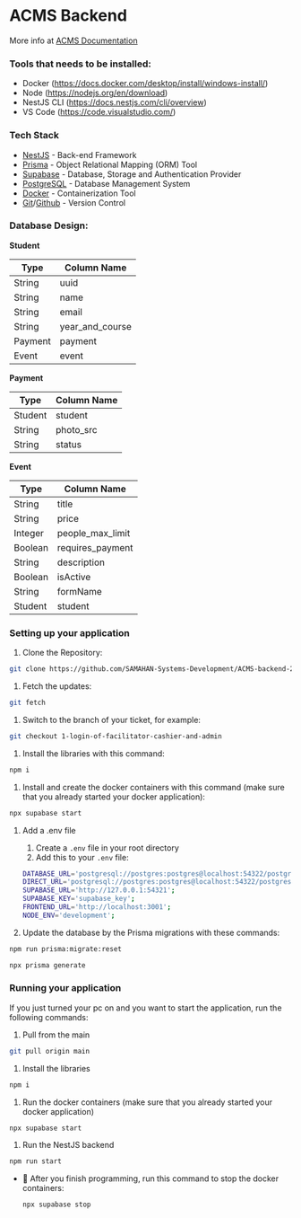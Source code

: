 # **ACMS Backend**

More info at [ACMS Documentation](https://www.notion.so/samahan-sysdev/Automated-Crowd-Monitoring-System-ACMS-2023-Documentation-f4a08ad5ef8a48c68d7ae21bec210fc1)

### Tools that needs to be installed:

- Docker (https://docs.docker.com/desktop/install/windows-install/)
- Node (https://nodejs.org/en/download)
- NestJS CLI (https://docs.nestjs.com/cli/overview)
- VS Code (https://code.visualstudio.com/)

### Tech Stack

- [NestJS](https://nestjs.com/) - Back-end Framework
- [Prisma](https://www.prisma.io/) - Object Relational Mapping (ORM) Tool
- [Supabase](https://supabase.com/docs) - Database, Storage and Authentication Provider
- [PostgreSQL](https://www.postgresql.org/) - Database Management System
- [Docker](https://www.docker.com/) - Containerization Tool
- [Git](https://git-scm.com/)/[Github](https://github.com/) - Version Control

### Database Design:

**Student**

| Type    | Column Name     |
| ------- | --------------- |
| String  | uuid            |
| String  | name            |
| String  | email           |
| String  | year_and_course |
| Payment | payment         |
| Event   | event           |

**Payment**

| Type    | Column Name |
| ------- | ----------- |
| Student | student     |
| String  | photo_src   |
| String  | status      |

**Event**

| Type    | Column Name      |
| ------- | ---------------- |
| String  | title            |
| String  | price            |
| Integer | people_max_limit |
| Boolean | requires_payment |
| String  | description      |
| Boolean | isActive         |
| String  | formName         |
| Student | student          |

### Setting up your application

1. Clone the Repository:

```bash
git clone https://github.com/SAMAHAN-Systems-Development/ACMS-backend-2023
```

1. Fetch the updates:

```bash
git fetch
```

1. Switch to the branch of your ticket, for example:

```bash
git checkout 1-login-of-facilitator-cashier-and-admin
```

1. Install the libraries with this command:

```bash
npm i
```

1. Install and create the docker containers with this command (make sure that you already started your docker application):

```bash
npx supabase start
```

1. Add a .env file

   1. Create a `.env` file in your root directory
   2. Add this to your `.env` file:

   ```bash
   DATABASE_URL='postgresql://postgres:postgres@localhost:54322/postgres?schema=public';
   DIRECT_URL='postgresql://postgres:postgres@localhost:54322/postgres?schema=public';
   SUPABASE_URL='http://127.0.0.1:54321';
   SUPABASE_KEY='supabase_key';
   FRONTEND_URL='http://localhost:3001';
   NODE_ENV='development';
   ```

2. Update the database by the Prisma migrations with these commands:

```bash
npm run prisma:migrate:reset
```

```bash
npx prisma generate
```

### Running your application

If you just turned your pc on and you want to start the application, run the following commands:

1. Pull from the main

```bash
git pull origin main
```

1. Install the libraries

```bash
npm i
```

1. Run the docker containers (make sure that you already started your docker application)

```bash
npx supabase start
```

1. Run the NestJS backend

```bash
npm run start
```

- 📌 After you finish programming, run this command to stop the docker containers:
  ```bash
  npx supabase stop
  ```

